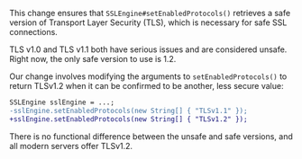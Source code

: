 This change ensures that `SSLEngine#setEnabledProtocols()` retrieves a safe version of Transport Layer Security (TLS), which is necessary for safe SSL connections.

TLS v1.0 and TLS v1.1 both have serious issues and are considered unsafe. Right now, the only safe version to use is 1.2.

Our change involves modifying the arguments to `setEnabledProtocols()` to return TLSv1.2 when it can be confirmed to be another, less secure value:

```diff
SSLEngine sslEngine = ...;
-sslEngine.setEnabledProtocols(new String[] { "TLSv1.1" });
+sslEngine.setEnabledProtocols(new String[] { "TLSv1.2" });
```

There is no functional difference between the unsafe and safe versions, and all modern servers offer TLSv1.2.
